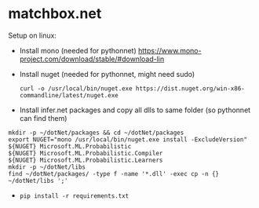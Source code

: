 # matchbox.net
Setup on linux:
- Install mono (needed for pythonnet) https://www.mono-project.com/download/stable/#download-lin

- Install nuget (needed for pythonnet, might need sudo) 

     `curl -o /usr/local/bin/nuget.exe https://dist.nuget.org/win-x86-commandline/latest/nuget.exe`

- Install infer.net packages and copy all dlls to same folder (so pythonnet can find them)
```
mkdir -p ~/dotNet/packages && cd ~/dotNet/packages
export NUGET="mono /usr/local/bin/nuget.exe install -ExcludeVersion"
${NUGET} Microsoft.ML.Probabilistic 
${NUGET} Microsoft.ML.Probabilistic.Compiler 
${NUGET} Microsoft.ML.Probabilistic.Learners
mkdir -p ~/dotNet/libs 
find ~/dotNet/packages/ -type f -name '*.dll' -exec cp -n {} ~/dotNet/libs ';'
```
- `pip install -r requirements.txt`
